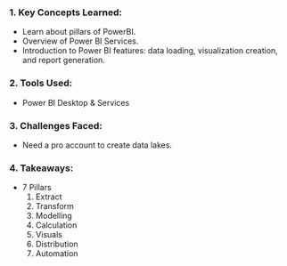 ### 1. Key Concepts Learned:
- Learn about pillars of PowerBI.
- Overview of Power BI Services.
- Introduction to Power BI features: data loading, visualization creation, and report generation.

### 2. Tools Used:
- Power BI Desktop & Services

### 3. Challenges Faced:
- Need a pro account to create data lakes.

### 4. Takeaways:
- 7 Pillars
  1. Extract
  2. Transform
  3. Modelling
  4. Calculation
  5. Visuals
  6. Distribution
  7. Automation
